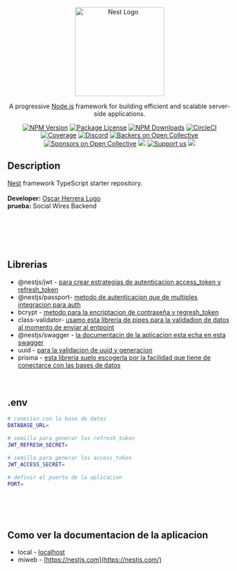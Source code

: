 <p align="center">
  <a href="http://nestjs.com/" target="blank"><img src="https://nestjs.com/img/logo-small.svg" width="200" alt="Nest Logo" /></a>
</p>

[circleci-image]: https://img.shields.io/circleci/build/github/nestjs/nest/master?token=abc123def456
[circleci-url]: https://circleci.com/gh/nestjs/nest

  <p align="center">A progressive <a href="http://nodejs.org" target="_blank">Node.js</a> framework for building efficient and scalable server-side applications.</p>
    <p align="center">
<a href="https://www.npmjs.com/~nestjscore" target="_blank"><img src="https://img.shields.io/npm/v/@nestjs/core.svg" alt="NPM Version" /></a>
<a href="https://www.npmjs.com/~nestjscore" target="_blank"><img src="https://img.shields.io/npm/l/@nestjs/core.svg" alt="Package License" /></a>
<a href="https://www.npmjs.com/~nestjscore" target="_blank"><img src="https://img.shields.io/npm/dm/@nestjs/common.svg" alt="NPM Downloads" /></a>
<a href="https://circleci.com/gh/nestjs/nest" target="_blank"><img src="https://img.shields.io/circleci/build/github/nestjs/nest/master" alt="CircleCI" /></a>
<a href="https://coveralls.io/github/nestjs/nest?branch=master" target="_blank"><img src="https://coveralls.io/repos/github/nestjs/nest/badge.svg?branch=master#9" alt="Coverage" /></a>
<a href="https://discord.gg/G7Qnnhy" target="_blank"><img src="https://img.shields.io/badge/discord-online-brightgreen.svg" alt="Discord"/></a>
<a href="https://opencollective.com/nest#backer" target="_blank"><img src="https://opencollective.com/nest/backers/badge.svg" alt="Backers on Open Collective" /></a>
<a href="https://opencollective.com/nest#sponsor" target="_blank"><img src="https://opencollective.com/nest/sponsors/badge.svg" alt="Sponsors on Open Collective" /></a>
  <a href="https://paypal.me/kamilmysliwiec" target="_blank"><img src="https://img.shields.io/badge/Donate-PayPal-ff3f59.svg"/></a>
    <a href="https://opencollective.com/nest#sponsor"  target="_blank"><img src="https://img.shields.io/badge/Support%20us-Open%20Collective-41B883.svg" alt="Support us"></a>
  <a href="https://twitter.com/nestframework" target="_blank"><img src="https://img.shields.io/twitter/follow/nestframework.svg?style=social&label=Follow"></a>
</p>
  <!--[![Backers on Open Collective](https://opencollective.com/nest/backers/badge.svg)](https://opencollective.com/nest#backer)
  [![Sponsors on Open Collective](https://opencollective.com/nest/sponsors/badge.svg)](https://opencollective.com/nest#sponsor)-->

## Description

[Nest](https://github.com/nestjs/nest) framework TypeScript starter repository.
</br>
</br>
**Developer:** [Oscar Herrera Lugo](https://www.linkedin.com/in/osedhelu/)
</br>
**prueba:** Social Wires Backend

</br>
</br>
</br>
</br>

## Librerias

- @nestjs/jwt - [para crear estrategias de autenticacion access_token y refresh_token]()
- @nestjs/passport- [metodo de autenticacion que de multiples integracion para auth]()
- bcrypt - [metodo para la encriptacion de contraseña y regresh_token]()
- class-validator- [usamo esta libreria de pipes para la validadion de datos al momento de enviar al entpoint]()
- @nestjs/swagger - [la documentacin de la aplicacion esta echa en esta swagger]()
- uuid - [para la validacion de uuid y generacion]()
- prisma - [esta libreria suelo escogerla por la facilidad que tiene de conectarce con las bases de datos]()
  </br>
  </br>
  </br>

## .env

```bash
# conecion con la base de datos
DATABASE_URL=

# semilla para generar los refresh_token
JWT_REFRESH_SECRET=

# semilla para generar los access_token
JWT_ACCESS_SECRET=

# definir el puerto de la aplicacion
PORT=
```

</br>
</br>
</br>

## Como ver la documentacion de la aplicacion

- local - [localhost](http://localhost:3001/docs)
- miweb - [https://nestjs.com](https://nestjs.com/)
